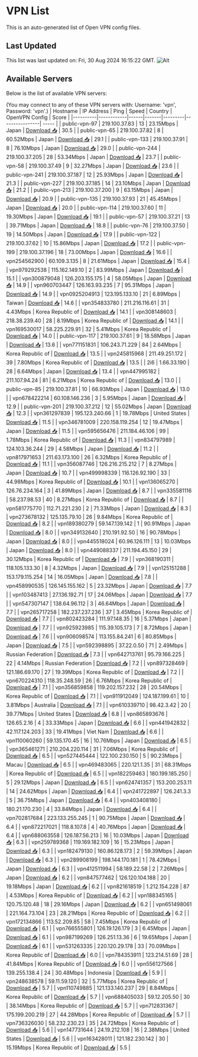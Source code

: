 # VPN List

This is an auto-generated list of Open VPN config files.

## Last Updated

This list was last updated on: Fri, 30 Aug 2024 16:15:22 GMT.
![Alt](https://repobeats.axiom.co/api/embed/186b98318ef1479477931607c1ad7d823f12451f.svg "Repobeats analytics image")

## Available Servers

Below is the list of available VPN servers:

(You may connect to any of these VPN servers with: Username: 'vpn', Password: 'vpn'.)
| Hostname | IP Address | Ping | Speed | Country | OpenVPN Config | Score |
|----------|------------|------|-------|---------|----------------| ----- |
| public-vpn-97 | 219.100.37.83 | 13 | 23.15Mbps | Japan | [Download 📥](./configs/server_0_JP.ovpn) | 30.5 |
| public-vpn-65 | 219.100.37.82 | 8 | 60.52Mbps | Japan | [Download 📥](./configs/server_1_JP.ovpn) | 29.1 |
| public-vpn-133 | 219.100.37.91 | 8 | 76.10Mbps | Japan | [Download 📥](./configs/server_2_JP.ovpn) | 29.0 |
| public-vpn-244 | 219.100.37.205 | 28 | 53.34Mbps | Japan | [Download 📥](./configs/server_3_JP.ovpn) | 23.7 |
| public-vpn-58 | 219.100.37.49 | 9 | 32.27Mbps | Japan | [Download 📥](./configs/server_4_JP.ovpn) | 23.6 |
| public-vpn-241 | 219.100.37.187 | 12 | 25.93Mbps | Japan | [Download 📥](./configs/server_5_JP.ovpn) | 21.3 |
| public-vpn-227 | 219.100.37.185 | 14 | 23.10Mbps | Japan | [Download 📥](./configs/server_6_JP.ovpn) | 21.2 |
| public-vpn-213 | 219.100.37.200 | 9 | 63.15Mbps | Japan | [Download 📥](./configs/server_7_JP.ovpn) | 20.9 |
| public-vpn-135 | 219.100.37.93 | 21 | 45.45Mbps | Japan | [Download 📥](./configs/server_8_JP.ovpn) | 20.0 |
| public-vpn-114 | 219.100.37.60 | 11 | 19.30Mbps | Japan | [Download 📥](./configs/server_9_JP.ovpn) | 19.1 |
| public-vpn-57 | 219.100.37.21 | 13 | 39.71Mbps | Japan | [Download 📥](./configs/server_10_JP.ovpn) | 18.8 |
| public-vpn-76 | 219.100.37.50 | 19 | 14.50Mbps | Japan | [Download 📥](./configs/server_11_JP.ovpn) | 17.9 |
| public-vpn-122 | 219.100.37.62 | 10 | 15.86Mbps | Japan | [Download 📥](./configs/server_12_JP.ovpn) | 17.2 |
| public-vpn-199 | 219.100.37.196 | 18 | 73.00Mbps | Japan | [Download 📥](./configs/server_13_JP.ovpn) | 16.6 |
| vpn254562900 | 60.109.3.135 | 8 | 21.61Mbps | Japan | [Download 📥](./configs/server_14_JP.ovpn) | 15.4 |
| vpn979292538 | 115.162.149.10 | 2 | 83.99Mbps | Japan | [Download 📥](./configs/server_15_JP.ovpn) | 15.1 |
| vpn300879048 | 126.203.155.175 | 4 | 58.05Mbps | Japan | [Download 📥](./configs/server_16_JP.ovpn) | 14.9 |
| vpn960703447 | 126.163.93.235 | 7 | 95.31Mbps | Japan | [Download 📥](./configs/server_17_JP.ovpn) | 14.9 |
| vpn0925204913 | 123.195.133.10 | 21 | 6.89Mbps | Taiwan | [Download 📥](./configs/server_18_TW.ovpn) | 14.6 |
| vpn354833780 | 211.216.116.61 | 31 | 4.43Mbps | Korea Republic of | [Download 📥](./configs/server_19_KR.ovpn) | 14.1 |
| vpn308148603 | 218.38.239.40 | 28 | 8.19Mbps | Korea Republic of | [Download 📥](./configs/server_20_KR.ovpn) | 14.1 |
| vpn169530017 | 58.225.229.91 | 32 | 5.41Mbps | Korea Republic of | [Download 📥](./configs/server_21_KR.ovpn) | 14.0 |
| public-vpn-117 | 219.100.37.61 | 9 | 18.58Mbps | Japan | [Download 📥](./configs/server_22_JP.ovpn) | 13.6 |
| vpn771151831 | 106.243.71.229 | 84 | 2.64Mbps | Korea Republic of | [Download 📥](./configs/server_23_KR.ovpn) | 13.5 |
| vpn245815968 | 211.49.251.172 | 39 | 7.80Mbps | Korea Republic of | [Download 📥](./configs/server_24_KR.ovpn) | 13.5 |
| 2i6 | 1.66.33.190 | 28 | 6.64Mbps | Japan | [Download 📥](./configs/server_25_JP.ovpn) | 13.4 |
| vpn447995182 | 211.107.94.24 | 81 | 6.21Mbps | Korea Republic of | [Download 📥](./configs/server_26_KR.ovpn) | 13.0 |
| public-vpn-85 | 219.100.37.81 | 10 | 66.93Mbps | Japan | [Download 📥](./configs/server_27_JP.ovpn) | 13.0 |
| vpn678422214 | 60.108.146.236 | 3 | 5.95Mbps | Japan | [Download 📥](./configs/server_28_JP.ovpn) | 12.9 |
| public-vpn-201 | 219.100.37.212 | 12 | 55.02Mbps | Japan | [Download 📥](./configs/server_29_JP.ovpn) | 12.3 |
| vpn361297839 | 195.123.240.66 | 1 | 19.78Mbps | United States | [Download 📥](./configs/server_30_US.ovpn) | 11.5 |
| vpn346781009 | 220.158.119.254 | 12 | 19.47Mbps | Japan | [Download 📥](./configs/server_31_JP.ovpn) | 11.5 |
| vpn595656476 | 211.184.46.106 | 99 | 1.78Mbps | Korea Republic of | [Download 📥](./configs/server_32_KR.ovpn) | 11.3 |
| vpn834797989 | 124.103.36.244 | 29 | 4.58Mbps | Japan | [Download 📥](./configs/server_33_JP.ovpn) | 11.2 |
| vpn817971653 | 211.63.173.100 | 26 | 6.32Mbps | Korea Republic of | [Download 📥](./configs/server_34_KR.ovpn) | 11.1 |
| vpn356087746 | 126.216.215.212 | 7 | 8.27Mbps | Japan | [Download 📥](./configs/server_35_JP.ovpn) | 10.7 |
| vpn499998339 | 116.126.92.190 | 33 | 44.98Mbps | Korea Republic of | [Download 📥](./configs/server_36_KR.ovpn) | 10.1 |
| vpn136065270 | 126.76.234.164 | 3 | 41.89Mbps | Japan | [Download 📥](./configs/server_37_JP.ovpn) | 8.7 |
| vpn335581116 | 58.237.98.53 | 40 | 8.27Mbps | Korea Republic of | [Download 📥](./configs/server_38_KR.ovpn) | 8.7 |
| vpn581775770 | 112.71.221.230 | 2 | 71.33Mbps | Japan | [Download 📥](./configs/server_39_JP.ovpn) | 8.3 |
| vpn273678132 | 125.135.79.10 | 26 | 9.84Mbps | Korea Republic of | [Download 📥](./configs/server_40_KR.ovpn) | 8.2 |
| vpn189380279 | 59.147.139.142 | 1 | 90.91Mbps | Japan | [Download 📥](./configs/server_41_JP.ovpn) | 8.0 |
| vpn349132640 | 210.191.92.50 | 16 | 90.78Mbps | Japan | [Download 📥](./configs/server_42_JP.ovpn) | 8.0 |
| vpn445518024 | 60.96.126.111 | 13 | 10.03Mbps | Japan | [Download 📥](./configs/server_43_JP.ovpn) | 8.0 |
| vpn449088337 | 211.194.45.150 | 29 | 30.12Mbps | Korea Republic of | [Download 📥](./configs/server_44_KR.ovpn) | 7.9 |
| vpn368190311 | 118.105.133.30 | 8 | 4.32Mbps | Japan | [Download 📥](./configs/server_45_JP.ovpn) | 7.9 |
| vpn125151288 | 153.179.115.254 | 14 | 16.05Mbps | Japan | [Download 📥](./configs/server_46_JP.ovpn) | 7.8 |
| vpn458990535 | 126.145.155.162 | 5 | 23.32Mbps | Japan | [Download 📥](./configs/server_47_JP.ovpn) | 7.7 |
| vpn103487413 | 27.136.192.71 | 17 | 24.06Mbps | Japan | [Download 📥](./configs/server_48_JP.ovpn) | 7.7 |
| vpn547307147 | 138.64.96.112 | 3 | 46.64Mbps | Japan | [Download 📥](./configs/server_49_JP.ovpn) | 7.7 |
| vpn265717258 | 182.237.237.236 | 37 | 3.45Mbps | Korea Republic of | [Download 📥](./configs/server_50_KR.ovpn) | 7.7 |
| vpn802423284 | 111.97.148.35 | 16 | 5.37Mbps | Japan | [Download 📥](./configs/server_51_JP.ovpn) | 7.7 |
| vpn925923985 | 115.39.105.173 | 7 | 8.72Mbps | Japan | [Download 📥](./configs/server_52_JP.ovpn) | 7.6 |
| vpn906098574 | 113.155.84.241 | 6 | 80.85Mbps | Japan | [Download 📥](./configs/server_53_JP.ovpn) | 7.5 |
| vpn592398895 | 37.22.0.50 | 71 | 2.49Mbps | Russian Federation | [Download 📥](./configs/server_54_RU.ovpn) | 7.3 |
| vpn642713761 | 95.79.166.225 | 22 | 4.14Mbps | Russian Federation | [Download 📥](./configs/server_55_RU.ovpn) | 7.2 |
| vpn897328469 | 121.186.69.170 | 27 | 19.39Mbps | Korea Republic of | [Download 📥](./configs/server_56_KR.ovpn) | 7.2 |
| vpn670224310 | 118.35.248.59 | 26 | 6.76Mbps | Korea Republic of | [Download 📥](./configs/server_57_KR.ovpn) | 7.1 |
| vpn356859858 | 119.202.157.232 | 28 | 20.54Mbps | Korea Republic of | [Download 📥](./configs/server_58_KR.ovpn) | 7.1 |
| vpn911912049 | 124.187.199.61 | 10 | 3.81Mbps | Australia | [Download 📥](./configs/server_59_AU.ovpn) | 7.1 |
| vpn610339710 | 98.42.3.42 | 20 | 39.77Mbps | United States | [Download 📥](./configs/server_60_US.ovpn) | 6.8 |
| vpn865893676 | 126.65.2.16 | 4 | 33.33Mbps | Japan | [Download 📥](./configs/server_61_JP.ovpn) | 6.6 |
| vpn441942832 | 42.117.124.203 | 33 | 19.41Mbps | Viet Nam | [Download 📥](./configs/server_62_VN.ovpn) | 6.6 |
| vpn110060260 | 59.135.170.45 | 16 | 10.76Mbps | Japan | [Download 📥](./configs/server_63_JP.ovpn) | 6.5 |
| vpn365461271 | 210.204.220.114 | 31 | 7.06Mbps | Korea Republic of | [Download 📥](./configs/server_64_KR.ovpn) | 6.5 |
| vpn527445444 | 122.100.230.150 | 5 | 90.23Mbps | Macau | [Download 📥](./configs/server_65_MO.ovpn) | 6.5 |
| vpn469483065 | 220.121.1.35 | 31 | 68.31Mbps | Korea Republic of | [Download 📥](./configs/server_66_KR.ovpn) | 6.5 |
| vpn182259463 | 180.199.185.250 | 5 | 29.12Mbps | Japan | [Download 📥](./configs/server_67_JP.ovpn) | 6.5 |
| vpn624741357 | 153.200.253.11 | 14 | 24.62Mbps | Japan | [Download 📥](./configs/server_68_JP.ovpn) | 6.4 |
| vpn241722897 | 126.241.3.3 | 5 | 36.75Mbps | Japan | [Download 📥](./configs/server_69_JP.ovpn) | 6.4 |
| vpn403408180 | 180.21.170.230 | 4 | 33.84Mbps | Japan | [Download 📥](./configs/server_70_JP.ovpn) | 6.4 |
| vpn702817684 | 223.133.255.245 | 1 | 90.75Mbps | Japan | [Download 📥](./configs/server_71_JP.ovpn) | 6.4 |
| vpn872217021 | 118.8.107.8 | 4 | 40.76Mbps | Japan | [Download 📥](./configs/server_72_JP.ovpn) | 6.4 |
| vpn688063558 | 126.187.56.213 | 16 | 10.03Mbps | Japan | [Download 📥](./configs/server_73_JP.ovpn) | 6.3 |
| vpn259789368 | 119.169.182.109 | 16 | 15.23Mbps | Japan | [Download 📥](./configs/server_74_JP.ovpn) | 6.3 |
| vpn182479130 | 160.86.128.173 | 2 | 59.39Mbps | Japan | [Download 📥](./configs/server_75_JP.ovpn) | 6.3 |
| vpn289908199 | 198.144.170.181 | 1 | 78.42Mbps | Japan | [Download 📥](./configs/server_76_JP.ovpn) | 6.3 |
| vpn412511994 | 58.189.22.58 | 2 | 7.26Mbps | Japan | [Download 📥](./configs/server_77_JP.ovpn) | 6.2 |
| vpn847577462 | 126.120.104.188 | 20 | 19.18Mbps | Japan | [Download 📥](./configs/server_78_JP.ovpn) | 6.2 |
| vpn821618519 | 1.212.154.228 | 87 | 4.53Mbps | Korea Republic of | [Download 📥](./configs/server_79_KR.ovpn) | 6.2 |
| vpn188345165 | 120.75.120.48 | 18 | 29.16Mbps | Japan | [Download 📥](./configs/server_80_JP.ovpn) | 6.2 |
| vpn651498061 | 221.164.73.104 | 23 | 28.21Mbps | Korea Republic of | [Download 📥](./configs/server_81_KR.ovpn) | 6.2 |
| vpn172134866 | 113.52.209.85 | 58 | 7.45Mbps | Korea Republic of | [Download 📥](./configs/server_82_KR.ovpn) | 6.1 |
| vpn766555801 | 126.19.126.179 | 3 | 6.45Mbps | Japan | [Download 📥](./configs/server_83_JP.ovpn) | 6.1 |
| vpn987199269 | 126.251.13.36 | 6 | 19.65Mbps | Japan | [Download 📥](./configs/server_84_JP.ovpn) | 6.1 |
| vpn531263335 | 220.120.29.178 | 33 | 70.09Mbps | Korea Republic of | [Download 📥](./configs/server_85_KR.ovpn) | 6.0 |
| vpn784353911 | 123.214.51.69 | 28 | 41.84Mbps | Korea Republic of | [Download 📥](./configs/server_86_KR.ovpn) | 6.0 |
| vpn556127566 | 139.255.138.4 | 24 | 30.48Mbps | Indonesia | [Download 📥](./configs/server_87_ID.ovpn) | 5.9 |
| vpn248638578 | 59.11.59.120 | 32 | 5.77Mbps | Korea Republic of | [Download 📥](./configs/server_88_KR.ovpn) | 5.7 |
| vpn110749885 | 121.133.140.237 | 29 | 8.84Mbps | Korea Republic of | [Download 📥](./configs/server_89_KR.ovpn) | 5.7 |
| vpn688405033 | 59.12.205.50 | 30 | 38.14Mbps | Korea Republic of | [Download 📥](./configs/server_90_KR.ovpn) | 5.7 |
| vpn712831367 | 175.199.200.219 | 27 | 44.28Mbps | Korea Republic of | [Download 📥](./configs/server_91_KR.ovpn) | 5.7 |
| vpn736326030 | 58.232.230.23 | 35 | 24.72Mbps | Korea Republic of | [Download 📥](./configs/server_92_KR.ovpn) | 5.6 |
| vpn147731644 | 24.19.212.108 | 16 | 2.38Mbps | United States | [Download 📥](./configs/server_93_US.ovpn) | 5.6 |
| vpn163428011 | 121.182.230.142 | 30 | 15.19Mbps | Korea Republic of | [Download 📥](./configs/server_94_KR.ovpn) | 5.5 |
